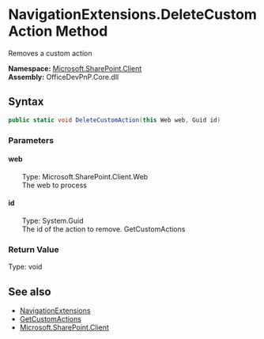# NavigationExtensions.DeleteCustomAction Method  
 Removes a custom action   

**Namespace:** [Microsoft.SharePoint.Client](Microsoft.SharePoint.Client.md)  
**Assembly:** OfficeDevPnP.Core.dll  
## Syntax
```C#
public static void DeleteCustomAction(this Web web, Guid id)
```
### Parameters
#### web  
&emsp;&emsp;Type: Microsoft.SharePoint.Client.Web  
&emsp;&emsp;The web to process  

  

#### id  
&emsp;&emsp;Type: System.Guid  
&emsp;&emsp;The id of the action to remove. GetCustomActions  

  

### Return Value
Type: void  

## See also
- [NavigationExtensions](Microsoft.SharePoint.Client.NavigationExtensions.md) 
- [GetCustomActions](Microsoft.SharePoint.Client.NavigationExtensions.eac0e89b.md)
- [Microsoft.SharePoint.Client](Microsoft.SharePoint.Client.md) 
